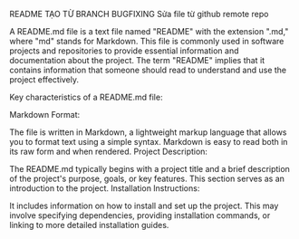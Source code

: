 
README TẠO TỪ BRANCH BUGFIXING
Sửa file từ github remote repo

A README.md file is a text file named "README" with the extension ".md," where "md" stands for Markdown. This file is commonly used in software projects and repositories to provide essential information and documentation about the project. The term "README" implies that it contains information that someone should read to understand and use the project effectively.

Key characteristics of a README.md file:

Markdown Format:

The file is written in Markdown, a lightweight markup language that allows you to format text using a simple syntax. Markdown is easy to read both in its raw form and when rendered. Project Description:

The README.md typically begins with a project title and a brief description of the project's purpose, goals, or key features. This section serves as an introduction to the project. Installation Instructions:

It includes information on how to install and set up the project. This may involve specifying dependencies, providing installation commands, or linking to more detailed installation guides.
